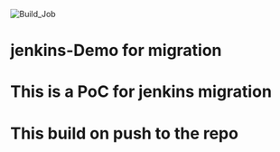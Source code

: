![Build_Job](https://github.com/gtogbes/jenkins-java/actions/workflows/main.yml/badge.svg?event)

# jenkins-Demo for migration
# This is a PoC for jenkins migration
# This build on push to the repo 
